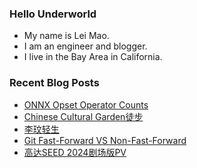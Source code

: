 ### Hello Underworld

- My name is Lei Mao.
- I am an engineer and blogger.
- I live in the Bay Area in California.


### Recent Blog Posts

<!-- BLOG-POST-LIST:START -->
- [ONNX Opset Operator Counts](https://leimao.github.io/blog/ONNX-Opset-Operator-Counts/)
- [Chinese Cultural Garden徒步](https://leimao.github.io/life/Chinese-Cultural-Garden/)
- [李玟轻生](https://leimao.github.io/essay/%E6%9D%8E%E7%8E%9F%E8%BD%BB%E7%94%9F/)
- [Git Fast-Forward VS Non-Fast-Forward](https://leimao.github.io/blog/Git-Fast-Forward-VS-Non-Fast-Forward/)
- [高达SEED 2024剧场版PV](https://leimao.github.io/essay/Gundam-SEED-2024%E5%89%A7%E5%9C%BA%E7%89%88-PV/)
<!-- BLOG-POST-LIST:END -->
